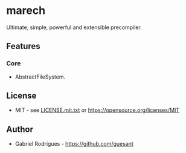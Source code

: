 # marech

Ultimate, simple, powerful and extensible precompiler.

## Features

### Core

- AbstractFileSystem.

## License

- MIT - see [LICENSE.mit.txt](LICENSE.mit.txt) or <https://opensource.org/licenses/MIT>

## Author

- Gabriel Rodrigues - <https://github.com/guesant>
